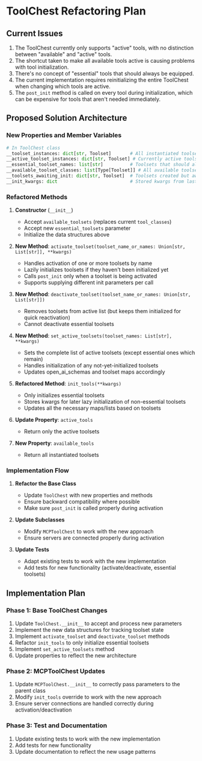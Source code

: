 # ToolChest Refactoring Plan

## Current Issues

1. The ToolChest currently only supports "active" tools, with no distinction between "available" and "active" tools.
2. The shortcut taken to make all available tools active is causing problems with tool initialization.
3. There's no concept of "essential" tools that should always be equipped.
4. The current implementation requires reinitializing the entire ToolChest when changing which tools are active.
5. The `post_init` method is called on every tool during initialization, which can be expensive for tools that aren't needed immediately.

## Proposed Solution Architecture

### New Properties and Member Variables

```python
# In ToolChest class
__toolset_instances: dict[str, Toolset]       # All instantiated toolsets (available)
__active_toolset_instances: dict[str, Toolset] # Currently active toolsets
__essential_toolset_names: list[str]          # Toolsets that should always be active
__available_toolset_classes: list[Type[Toolset]] # All available toolset classes
__toolsets_awaiting_init: dict[str, Toolset]  # Toolsets created but awaiting post_init
__init_kwargs: dict                           # Stored kwargs from last init_tools call
```

### Refactored Methods

1. **Constructor** (`__init__`)
   - Accept `available_toolsets` (replaces current `tool_classes`)
   - Accept new `essential_toolsets` parameter
   - Initialize the data structures above

2. **New Method**: `activate_toolset(toolset_name_or_names: Union[str, List[str]], **kwargs)`
   - Handles activation of one or more toolsets by name
   - Lazily initializes toolsets if they haven't been initialized yet
   - Calls `post_init` only when a toolset is being activated
   - Supports supplying different init parameters per call

3. **New Method**: `deactivate_toolset(toolset_name_or_names: Union[str, List[str]])`
   - Removes toolsets from active list (but keeps them initialized for quick reactivation)
   - Cannot deactivate essential toolsets

4. **New Method**: `set_active_toolsets(toolset_names: List[str], **kwargs)`
   - Sets the complete list of active toolsets (except essential ones which remain)
   - Handles initialization of any not-yet-initialized toolsets
   - Updates open_ai_schemas and toolset maps accordingly

5. **Refactored Method**: `init_tools(**kwargs)`
   - Only initializes essential toolsets
   - Stores kwargs for later lazy initialization of non-essential toolsets
   - Updates all the necessary maps/lists based on toolsets

6. **Update Property**: `active_tools`
   - Return only the active toolsets

7. **New Property**: `available_tools`
   - Return all instantiated toolsets

### Implementation Flow

1. **Refactor the Base Class**
   - Update `ToolChest` with new properties and methods
   - Ensure backward compatibility where possible
   - Make sure `post_init` is called properly during activation

2. **Update Subclasses**
   - Modify `MCPToolChest` to work with the new approach
   - Ensure servers are connected properly during activation

3. **Update Tests**
   - Adapt existing tests to work with the new implementation
   - Add tests for new functionality (activate/deactivate, essential toolsets)

## Implementation Plan

### Phase 1: Base ToolChest Changes

1. Update `ToolChest.__init__` to accept and process new parameters
2. Implement the new data structures for tracking toolset state
3. Implement `activate_toolset` and `deactivate_toolset` methods
4. Refactor `init_tools` to only initialize essential toolsets
5. Implement `set_active_toolsets` method
6. Update properties to reflect the new architecture

### Phase 2: MCPToolChest Updates

1. Update `MCPToolChest.__init__` to correctly pass parameters to the parent class
2. Modify `init_tools` override to work with the new approach
3. Ensure server connections are handled correctly during activation/deactivation

### Phase 3: Test and Documentation

1. Update existing tests to work with the new implementation
2. Add tests for new functionality
3. Update documentation to reflect the new usage patterns